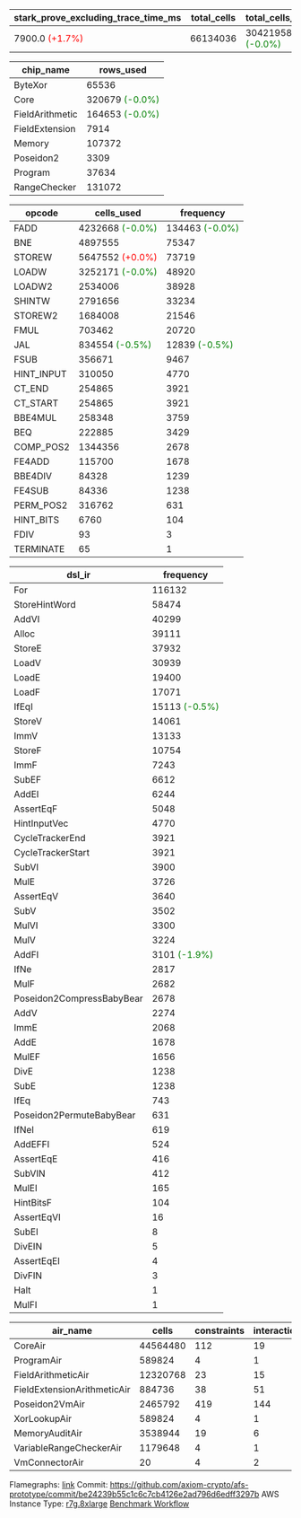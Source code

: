 | stark_prove_excluding_trace_time_ms | total_cells | total_cells_used | trace_gen_time_ms | verify_program_compile_ms |
| --- | --- | --- | --- | --- |
| 7900.0 <span style="color: red">(+1.7%)</span> | 66134036 | 30421958 <span style="color: green">(-0.0%)</span> | 1676.0 <span style="color: red">(+2.5%)</span> | 36.0 <span style="color: red">(+5.9%)</span> |

| chip_name | rows_used |
| --- | --- |
| ByteXor | 65536 |
| Core | 320679 <span style="color: green">(-0.0%)</span> |
| FieldArithmetic | 164653 <span style="color: green">(-0.0%)</span> |
| FieldExtension | 7914 |
| Memory | 107372 |
| Poseidon2 | 3309 |
| Program | 37634 |
| RangeChecker | 131072 |

| opcode | cells_used | frequency |
| --- | --- | --- |
| FADD | 4232668 <span style="color: green">(-0.0%)</span> | 134463 <span style="color: green">(-0.0%)</span> |
| BNE | 4897555 | 75347 |
| STOREW | 5647552 <span style="color: red">(+0.0%)</span> | 73719 |
| LOADW | 3252171 <span style="color: green">(-0.0%)</span> | 48920 |
| LOADW2 | 2534006 | 38928 |
| SHINTW | 2791656 | 33234 |
| STOREW2 | 1684008 | 21546 |
| FMUL | 703462 | 20720 |
| JAL | 834554 <span style="color: green">(-0.5%)</span> | 12839 <span style="color: green">(-0.5%)</span> |
| FSUB | 356671 | 9467 |
| HINT_INPUT | 310050 | 4770 |
| CT_END | 254865 | 3921 |
| CT_START | 254865 | 3921 |
| BBE4MUL | 258348 | 3759 |
| BEQ | 222885 | 3429 |
| COMP_POS2 | 1344356 | 2678 |
| FE4ADD | 115700 | 1678 |
| BBE4DIV | 84328 | 1239 |
| FE4SUB | 84336 | 1238 |
| PERM_POS2 | 316762 | 631 |
| HINT_BITS | 6760 | 104 |
| FDIV | 93 | 3 |
| TERMINATE | 65 | 1 |

| dsl_ir | frequency |
| --- | --- |
| For | 116132 |
| StoreHintWord | 58474 |
| AddVI | 40299 |
| Alloc | 39111 |
| StoreE | 37932 |
| LoadV | 30939 |
| LoadE | 19400 |
| LoadF | 17071 |
| IfEqI | 15113 <span style="color: green">(-0.5%)</span> |
| StoreV | 14061 |
| ImmV | 13133 |
| StoreF | 10754 |
| ImmF | 7243 |
| SubEF | 6612 |
| AddEI | 6244 |
| AssertEqF | 5048 |
| HintInputVec | 4770 |
| CycleTrackerEnd | 3921 |
| CycleTrackerStart | 3921 |
| SubVI | 3900 |
| MulE | 3726 |
| AssertEqV | 3640 |
| SubV | 3502 |
| MulVI | 3300 |
| MulV | 3224 |
| AddFI | 3101 <span style="color: green">(-1.9%)</span> |
| IfNe | 2817 |
| MulF | 2682 |
| Poseidon2CompressBabyBear | 2678 |
| AddV | 2274 |
| ImmE | 2068 |
| AddE | 1678 |
| MulEF | 1656 |
| DivE | 1238 |
| SubE | 1238 |
| IfEq | 743 |
| Poseidon2PermuteBabyBear | 631 |
| IfNeI | 619 |
| AddEFFI | 524 |
| AssertEqE | 416 |
| SubVIN | 412 |
| MulEI | 165 |
| HintBitsF | 104 |
| AssertEqVI | 16 |
| SubEI | 8 |
| DivEIN | 5 |
| AssertEqEI | 4 |
| DivFIN | 3 |
| Halt | 1 |
| MulFI | 1 |

| air_name | cells | constraints | interactions | main_cols | perm_cols | prep_cols | quotient_deg | rows |
| --- | --- | --- | --- | --- | --- | --- | --- | --- |
| CoreAir | 44564480 | 112 | 19 | 65 | 20 | 0 | 8 | 524288 |
| ProgramAir | 589824 | 4 | 1 | 1 | 8 | 9 | 1 | 65536 |
| FieldArithmeticAir | 12320768 | 23 | 15 | 31 | 16 | 0 | 8 | 262144 |
| FieldExtensionArithmeticAir | 884736 | 38 | 51 | 68 | 40 | 0 | 8 | 8192 |
| Poseidon2VmAir | 2465792 | 419 | 144 | 502 | 100 | 0 | 8 | 4096 |
| XorLookupAir | 589824 | 4 | 1 | 1 | 8 | 3 | 1 | 65536 |
| MemoryAuditAir | 3538944 | 19 | 6 | 19 | 8 | 0 | 8 | 131072 |
| VariableRangeCheckerAir | 1179648 | 4 | 1 | 1 | 8 | 2 | 1 | 131072 |
| VmConnectorAir | 20 | 4 | 2 | 2 | 8 | 1 | 2 | 2 |



Flamegraphs: [link](https://github.com/axiom-crypto/afs-prototype/actions/runs/11040804853/artifacts/1979116440)
Commit: https://github.com/axiom-crypto/afs-prototype/commit/be24239b55c1c6c7cb4126e2ad796d6edff3297b
AWS Instance Type: [r7g.8xlarge](https://instances.vantage.sh/aws/ec2/r7g.8xlarge)
[Benchmark Workflow](https://github.com/axiom-crypto/afs-prototype/actions/runs/11040804853)
